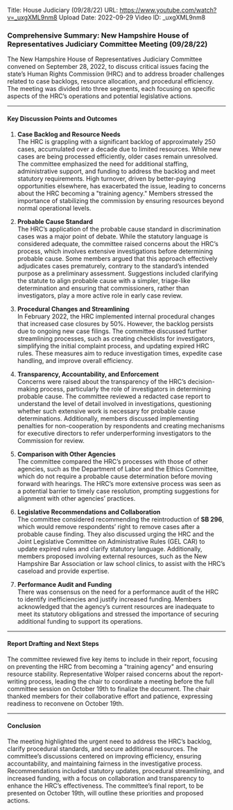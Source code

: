 Title: House Judiciary (09/28/22)
URL: https://www.youtube.com/watch?v=_uxgXML9nm8
Upload Date: 2022-09-29
Video ID: _uxgXML9nm8

### Comprehensive Summary: New Hampshire House of Representatives Judiciary Committee Meeting (09/28/22)

The New Hampshire House of Representatives Judiciary Committee convened on September 28, 2022, to discuss critical issues facing the state’s Human Rights Commission (HRC) and to address broader challenges related to case backlogs, resource allocation, and procedural efficiency. The meeting was divided into three segments, each focusing on specific aspects of the HRC’s operations and potential legislative actions.

---

#### **Key Discussion Points and Outcomes**

1. **Case Backlog and Resource Needs**  
   The HRC is grappling with a significant backlog of approximately 250 cases, accumulated over a decade due to limited resources. While new cases are being processed efficiently, older cases remain unresolved. The committee emphasized the need for additional staffing, administrative support, and funding to address the backlog and meet statutory requirements. High turnover, driven by better-paying opportunities elsewhere, has exacerbated the issue, leading to concerns about the HRC becoming a "training agency." Members stressed the importance of stabilizing the commission by ensuring resources beyond normal operational levels.

2. **Probable Cause Standard**  
   The HRC’s application of the probable cause standard in discrimination cases was a major point of debate. While the statutory language is considered adequate, the committee raised concerns about the HRC’s process, which involves extensive investigations before determining probable cause. Some members argued that this approach effectively adjudicates cases prematurely, contrary to the standard’s intended purpose as a preliminary assessment. Suggestions included clarifying the statute to align probable cause with a simpler, triage-like determination and ensuring that commissioners, rather than investigators, play a more active role in early case review.

3. **Procedural Changes and Streamlining**  
   In February 2022, the HRC implemented internal procedural changes that increased case closures by 50%. However, the backlog persists due to ongoing new case filings. The committee discussed further streamlining processes, such as creating checklists for investigators, simplifying the initial complaint process, and updating expired HRC rules. These measures aim to reduce investigation times, expedite case handling, and improve overall efficiency.

4. **Transparency, Accountability, and Enforcement**  
   Concerns were raised about the transparency of the HRC’s decision-making process, particularly the role of investigators in determining probable cause. The committee reviewed a redacted case report to understand the level of detail involved in investigations, questioning whether such extensive work is necessary for probable cause determinations. Additionally, members discussed implementing penalties for non-cooperation by respondents and creating mechanisms for executive directors to refer underperforming investigators to the Commission for review.

5. **Comparison with Other Agencies**  
   The committee compared the HRC’s processes with those of other agencies, such as the Department of Labor and the Ethics Committee, which do not require a probable cause determination before moving forward with hearings. The HRC’s more extensive process was seen as a potential barrier to timely case resolution, prompting suggestions for alignment with other agencies’ practices.

6. **Legislative Recommendations and Collaboration**  
   The committee considered recommending the reintroduction of **SB 296**, which would remove respondents’ right to remove cases after a probable cause finding. They also discussed urging the HRC and the Joint Legislative Committee on Administrative Rules (GEL CAR) to update expired rules and clarify statutory language. Additionally, members proposed involving external resources, such as the New Hampshire Bar Association or law school clinics, to assist with the HRC’s caseload and provide expertise.

7. **Performance Audit and Funding**  
   There was consensus on the need for a performance audit of the HRC to identify inefficiencies and justify increased funding. Members acknowledged that the agency’s current resources are inadequate to meet its statutory obligations and stressed the importance of securing additional funding to support its operations.

---

#### **Report Drafting and Next Steps**  
The committee reviewed five key items to include in their report, focusing on preventing the HRC from becoming a "training agency" and ensuring resource stability. Representative Wolper raised concerns about the report-writing process, leading the chair to coordinate a meeting before the full committee session on October 19th to finalize the document. The chair thanked members for their collaborative effort and patience, expressing readiness to reconvene on October 19th.

---

#### **Conclusion**  
The meeting highlighted the urgent need to address the HRC’s backlog, clarify procedural standards, and secure additional resources. The committee’s discussions centered on improving efficiency, ensuring accountability, and maintaining fairness in the investigative process. Recommendations included statutory updates, procedural streamlining, and increased funding, with a focus on collaboration and transparency to enhance the HRC’s effectiveness. The committee’s final report, to be presented on October 19th, will outline these priorities and proposed actions.